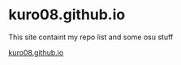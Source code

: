 # kuro08.github.io

This site containt my repo list and some osu stuff 

[kuro08.github.io](https://kuro08.github.io/)
